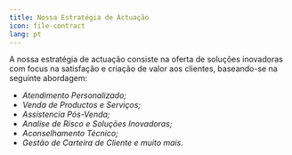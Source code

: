 ```yaml
---
title: Nossa Estratégia de Actuação
icon: file-contract
lang: pt
---
```


A nossa estratégia de actuação consiste na oferta de soluções inovadoras com focus na satisfação e criação de valor aos clientes, baseando-se na seguinte abordagem:

- *Atendimento Personalizado;*
- *Venda de Productos e Serviços;*
- *Assistencia Pós-Venda;*
- *Analise de Risco e Soluções Inovadoras;*
- *Aconselhamento Técnico;*
- *Gestão de Carteira de Cliente e muito mais.*
